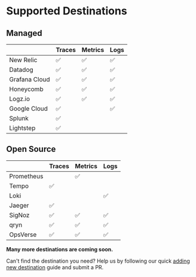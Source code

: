 # Supported Destinations

## Managed

|               | Traces | Metrics | Logs |
|---------------| ------ |---------| ---- |
| New Relic     | ✅     | ✅       | ✅   |
| Datadog       | ✅     | ✅       | ✅   |
| Grafana Cloud | ✅     | ✅       | ✅   |
| Honeycomb     | ✅     | ✅       | ✅   |
| Logz.io       | ✅     | ✅       | ✅   |
| Google Cloud  | ✅     |         | ✅   |
| Splunk        | ✅     |         |      |
| Lightstep     | ✅     |         |      |

## Open Source

|            | Traces | Metrics | Logs |
| ---------- | ------ | ------- | ---- |
| Prometheus |        | ✅      |      |
| Tempo      | ✅     |         |      |
| Loki       |        |         | ✅   |
| Jaeger     | ✅     |         |      |
| SigNoz     | ✅     | ✅      | ✅   |
| qryn       | ✅     | ✅      | ✅   |
| OpsVerse   | ✅     | ✅      | ✅   |

**Many more destinations are coming soon.**

Can't find the destination you need? Help us by following our quick [adding new destination](https://odigos.io/docs/contribution-guidelines/add-new-destination/) guide and submit a PR.
